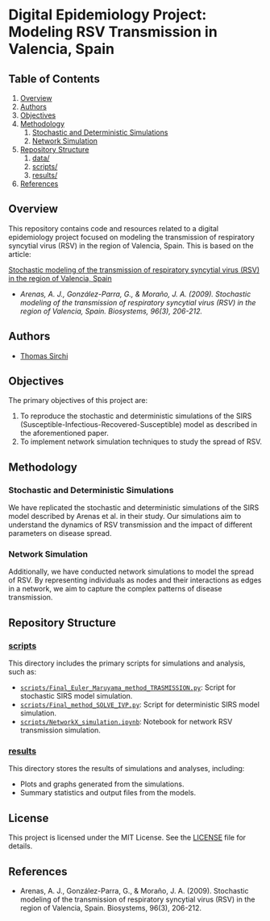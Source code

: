 # Digital Epidemiology Project: Modeling RSV Transmission in Valencia, Spain

## Table of Contents

1. [Overview](#overview)
2. [Authors](#authors)
3. [Objectives](#objectives)
4. [Methodology](#methodology)
    1. [Stochastic and Deterministic Simulations](#stochastic-and-deterministic-simulations)
    2. [Network Simulation](#network-simulation)
5. [Repository Structure](#repository-structure)
    1. [data/](#data)
    2. [scripts/](#scripts)
    3. [results/](#results)
6. [References](#references)

## Overview

This repository contains code and resources related to a digital epidemiology project focused on modeling the transmission of respiratory syncytial virus (RSV) in the region of Valencia, Spain. This is based on the article:

[Stochastic modeling of the transmission of respiratory syncytial virus (RSV) in the region of Valencia, Spain](https://www.sciencedirect.com/science/article/pii/S0303264709000203?casa_token=Pi9KdN2YkoQAAAAA:jB6MoDOZAnZNUfSoHWAzwBoF-XUl3OAGnPCNjJ-x2cIdxCE750DwghZy5-OcctGZ0jaxo7iIiA)

- *Arenas, A. J., González-Parra, G., & Moraño, J. A. (2009). Stochastic modeling of the transmission of respiratory syncytial virus (RSV) in the region of Valencia, Spain. Biosystems, 96(3), 206-212.*

## Authors

- [Thomas Sirchi](https://github.com/Thokas99)

## Objectives

The primary objectives of this project are:

1. To reproduce the stochastic and deterministic simulations of the SIRS (Susceptible-Infectious-Recovered-Susceptible) model as described in the aforementioned paper.
2. To implement network simulation techniques to study the spread of RSV.

## Methodology

### Stochastic and Deterministic Simulations

We have replicated the stochastic and deterministic simulations of the SIRS model described by Arenas et al. in their study. Our simulations aim to understand the dynamics of RSV transmission and the impact of different parameters on disease spread.

### Network Simulation

Additionally, we have conducted network simulations to model the spread of RSV. By representing individuals as nodes and their interactions as edges in a network, we aim to capture the complex patterns of disease transmission.

## Repository Structure
### [scripts](scripts)
This directory includes the primary scripts for simulations and analysis, such as:
- [`scripts/Final_Euler_Maruyama_method_TRASMISSION.py`](scripts/Final_Euler_Maruyama_method_TRASMISSION.py): Script for stochastic SIRS model simulation.
- [`scripts/Final_method_SOLVE_IVP.py`](scripts/Final_method_SOLVE_IVP.py): Script for deterministic SIRS model simulation.
- [`scripts/NetworkX_simulation.ipynb`](scripts/NetworkX_simulation.ipynb): Notebook for network RSV transmission simulation.

### [results](results)
This directory stores the results of simulations and analyses, including:
- Plots and graphs generated from the simulations.
- Summary statistics and output files from the models.

## License

This project is licensed under the MIT License. See the [LICENSE](LICENSE) file for details.

## References

- Arenas, A. J., González-Parra, G., & Moraño, J. A. (2009). Stochastic modeling of the transmission of respiratory syncytial virus (RSV) in the region of Valencia, Spain. Biosystems, 96(3), 206-212.
